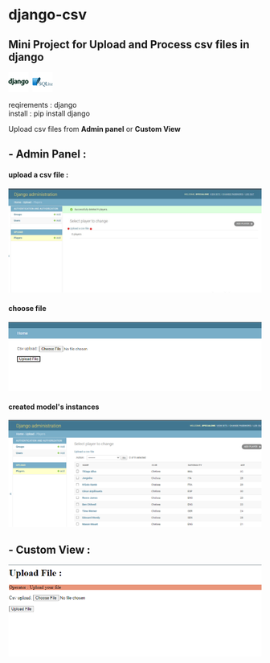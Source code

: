 # django-csv
## Mini Project for Upload and Process csv files in django


 <img src="https://github.com/devicons/devicon/blob/master/icons/django/django-plain-wordmark.svg"  title="Django" alt="Django" width="40" height="40"/>&nbsp;
 <img src="https://github.com/devicons/devicon/blob/master/icons/sqlite/sqlite-original-wordmark.svg" title="Sqlite"  alt="Sqlite" width="40" height="40"/>&nbsp;
  
  
  reqirements : django <br>
  install : pip install django
  
  Upload csv files from <b>Admin panel</b> or <b>Custom View</b>
  

  
  <h2>- Admin Panel :</h2>

  <h4>upload a csv file :</h4>
  <img src='readme/1.png' />

  <h4>choose file</h4>
  <img src='readme/2.png' />

  <h4>created model's instances</h4>
  <img src='readme/3.png' />

  <h2>- Custom View :</h2>
  <img src='readme/4.png' />
 
  
  


